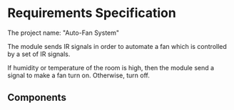 # Requirements Specification
The project name: "Auto-Fan System"

The module sends IR signals in order to automate a fan which is controlled by a set of IR signals.

If humidity or temperature of the room is high, then the module send a signal to make a fan turn on.
Otherwise, turn off.
## Components
